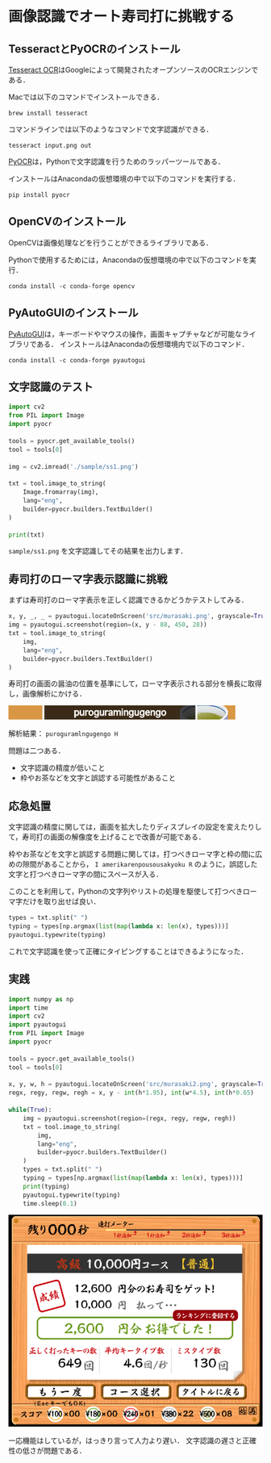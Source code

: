# 画像認識でオート寿司打に挑戦する

## TesseractとPyOCRのインストール

[Tesseract OCR](https://github.com/tesseract-ocr/tesseract)はGoogleによって開発されたオープンソースのOCRエンジンである．

Macでは以下のコマンドでインストールできる．

```
brew install tesseract
```

コマンドラインでは以下のようなコマンドで文字認識ができる．

```
tesseract input.png out
```

[PyOCR](https://gitlab.gnome.org/World/OpenPaperwork/pyocr)は，Pythonで文字認識を行うためのラッパーツールである．

インストールはAnacondaの仮想環境の中で以下のコマンドを実行する．

```
pip install pyocr
```

## OpenCVのインストール

OpenCVは画像処理などを行うことができるライブラリである．

Pythonで使用するためには，Anacondaの仮想環境の中で以下のコマンドを実行．

```
conda install -c conda-forge opencv
```

## PyAutoGUIのインストール

[PyAutoGUI](https://github.com/asweigart/pyautogui)は，キーボードやマウスの操作，画面キャプチャなどが可能なライブラリである．
インストールはAnacondaの仮想環境内で以下のコマンド．

```
conda install -c conda-forge pyautogui
```

## 文字認識のテスト

```Python
import cv2
from PIL import Image
import pyocr

tools = pyocr.get_available_tools()
tool = tools[0]

img = cv2.imread('./sample/ss1.png')

txt = tool.image_to_string(
    Image.fromarray(img),
    lang="eng",
    builder=pyocr.builders.TextBuilder()
)

print(txt)
```

`sample/ss1.png` を文字認識してその結果を出力します．

## 寿司打のローマ字表示認識に挑戦

まずは寿司打のローマ字表示を正しく認識できるかどうかテストしてみる．

```python
x, y, _, _ = pyautogui.locateOnScreen('src/murasaki.png', grayscale=True)
img = pyautogui.screenshot(region=(x, y - 88, 450, 28))
txt = tool.image_to_string(
    img,
    lang="eng",
    builder=pyocr.builders.TextBuilder()
)
```

寿司打の画面の醤油の位置を基準にして，ローマ字表示される部分を横長に取得し，画像解析にかける．

![img1](autosushi_1.png)

解析結果： `puroguramlngugengo H`

問題は二つある．

- 文字認識の精度が低いこと
- 枠やお茶などを文字と誤認する可能性があること

## 応急処置

文字認識の精度に関しては，画面を拡大したりディスプレイの設定を変えたりして，寿司打の画面の解像度を上げることで改善が可能である．

枠やお茶などを文字と誤認する問題に関しては，打つべきローマ字と枠の間に広めの隙間があることから， `I amerikarenpousousakyoku R` のように，誤認した文字と打つべきローマ字の間にスペースが入る．

このことを利用して，Pythonの文字列やリストの処理を駆使して打つべきローマ字だけを取り出せば良い．

```Python
types = txt.split(" ")
typing = types[np.argmax(list(map(lambda x: len(x), types)))]
pyautogui.typewrite(typing)
```

これで文字認識を使って正確にタイピングすることはできるようになった．

## 実践

```Python
import numpy as np
import time
import cv2
import pyautogui
from PIL import Image
import pyocr

tools = pyocr.get_available_tools()
tool = tools[0]

x, y, w, h = pyautogui.locateOnScreen('src/murasaki2.png', grayscale=True)
regx, regy, regw, regh = x, y - int(h*1.95), int(w*4.5), int(h*0.65)

while(True):
    img = pyautogui.screenshot(region=(regx, regy, regw, regh))
    txt = tool.image_to_string(
        img,
        lang="eng",
        builder=pyocr.builders.TextBuilder()
    )
    types = txt.split(" ")
    typing = types[np.argmax(list(map(lambda x: len(x), types)))]
    print(typing)
    pyautogui.typewrite(typing)
    time.sleep(0.1)
```

![img2](autosushi_2.png)

一応機能はしているが，はっきり言って人力より遅い．
文字認識の遅さと正確性の低さが問題である．
